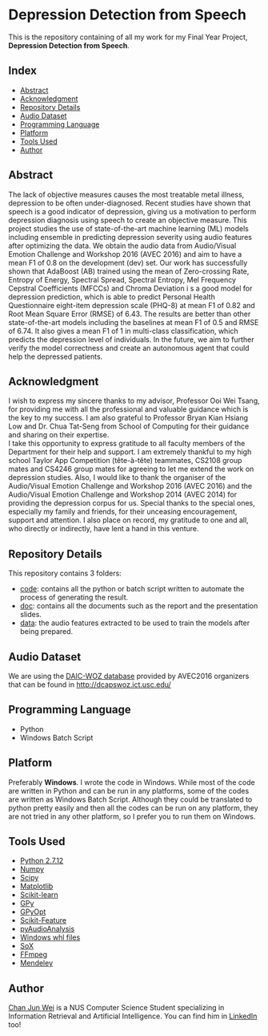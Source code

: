# Depression Detection from Speech
This is the repository containing of all my work for my Final Year Project, **Depression Detection from Speech**.

## Index
* [Abstract](README.md#abstract)
* [Acknowledgment](README.md#acknowledgment)
* [Repository Details](README.md#repository-details)
* [Audio Dataset](README.md#audio-dataset)
* [Programming Language](README.md#programming-language)
* [Platform](README.md#platform)
* [Tools Used](README.md#tools-used)
* [Author](README.md#author)

## Abstract
The lack of objective measures causes the most treatable metal illness, depression to be often under-diagnosed. 
Recent studies have shown that speech is a good indicator of depression, giving us a motivation to perform depression 
diagnosis using speech to create an objective measure. This project studies the use of state-of-the-art machine learning 
(ML) models including ensemble in predicting depression severity using audio features after optimizing the data. 
We obtain the audio data from Audio/Visual Emotion Challenge and Workshop 2016 (AVEC 2016) and aim to have a mean F1 of 0.8 
on the development (dev) set. Our work has successfully shown that AdaBoost (AB) trained using the mean of Zero-crossing Rate, 
Entropy of Energy, Spectral Spread, Spectral Entropy, Mel Frequency Cepstral Coefficients (MFCCs) and Chroma Deviation i
s a good model for depression prediction, which is able to predict Personal Health Questionnaire eight-item depression scale (PHQ-8) 
at mean F1 of 0.82 and Root Mean Square Error (RMSE) of 6.43. The results are better than other state-of-the-art models 
including the baselines at mean F1 of 0.5 and RMSE of 6.74. It also gives a mean F1 of 1 in multi-class classification, 
which predicts the depression level of individuals. In the future, we aim to further verify the model correctness and 
create an autonomous agent that could help the depressed patients.

## Acknowledgment
I wish to express my sincere thanks to my advisor, Professor Ooi Wei Tsang, for providing me with all the professional and
valuable guidance which is the key to my success. I am also grateful to Professor Bryan Kian Hsiang Low and 
Dr. Chua Tat-Seng from School of Computing for their guidance and sharing on their expertise.  
I take this opportunity to express gratitude to all faculty members of the Department for their help and support. 
I am extremely thankful to my high school Taylor App Competition (tête-à-tête) teammates, CS2108 group mates and CS4246 group mates for agreeing to let me extend the work on depression studies.
Also, I would like to thank the organiser of the Audio/Visual Emotion Challenge and Workshop 2016 (AVEC 2016) and 
the Audio/Visual Emotion Challenge and Workshop 2014 (AVEC 2014) for providing the depression corpus for us. 
Special thanks to the special ones, especially my family and friends, for their unceasing encouragement, 
support and attention. I also place on record, my gratitude to one and all, who directly or indirectly, 
have lent a hand in this venture.

## Repository Details
This repository contains 3 folders:
* [code](https://github.com/chanjunweimy/FYP_Submission/tree/master/code): contains all the python or batch script written to automate the process of generating the result.
* [doc](https://github.com/chanjunweimy/FYP_Submission/tree/master/doc): contains all the documents such as the report and the presentation slides.
* [data](https://github.com/chanjunweimy/FYP_Submission/tree/master/data): the audio features extracted to be used to train the models after being prepared.

## Audio Dataset
We are using the [DAIC-WOZ database](http://dcapswoz.ict.usc.edu/) 
provided by AVEC2016 organizers that can be found in http://dcapswoz.ict.usc.edu/ 

## Programming Language
* Python
* Windows Batch Script

## Platform
Preferably **Windows**. I wrote the code in Windows. While most of the code are written in Python and can be run in any platforms, some of the codes are written as Windows Batch Script. Although they could be translated to python pretty easily and then all the codes can be run on any platform, they are not tried in any other platform, so I prefer you to run them on Windows. 

## Tools Used
* [Python 2.7.12](https://www.python.org/downloads/release/python-2712/)
* [Numpy](https://github.com/numpy/numpy)
* [Scipy](https://github.com/scipy/scipy)
* [Matplotlib](https://github.com/matplotlib/matplotlib)
* [Scikit-learn](https://github.com/scikit-learn/scikit-learn)
* [GPy](https://github.com/SheffieldML/GPy)
* [GPyOpt](https://github.com/SheffieldML/GPyOpt)
* [Scikit-Feature](https://github.com/jundongl/scikit-feature)
* [pyAudioAnalysis](https://github.com/tyiannak/pyAudioAnalysis)
* [Windows whl files](http://www.lfd.uci.edu/~gohlke/pythonlibs/)
* [SoX](https://sourceforge.net/projects/sox/)
* [FFmpeg](https://ffmpeg.org/download.html)
* [Mendeley](https://www.mendeley.com/downloads)

## Author
[Chan Jun Wei](https://chanjunweimy.github.io/) is a NUS Computer Science Student specializing in Information Retrieval and 
Artificial Intelligence. You can find him in [LinkedIn](https://www.linkedin.com/in/junwei-chan-a07632a0/) too!
